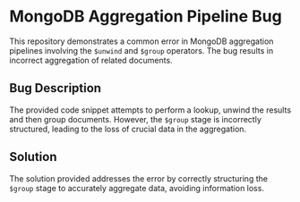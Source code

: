 # MongoDB Aggregation Pipeline Bug
This repository demonstrates a common error in MongoDB aggregation pipelines involving the `$unwind` and `$group` operators. The bug results in incorrect aggregation of related documents.

## Bug Description
The provided code snippet attempts to perform a lookup, unwind the results and then group documents. However, the `$group` stage is incorrectly structured, leading to the loss of crucial data in the aggregation. 

## Solution
The solution provided addresses the error by correctly structuring the `$group` stage to accurately aggregate data, avoiding information loss.